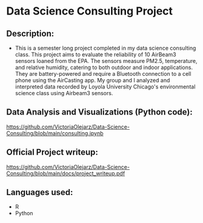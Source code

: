 # Data Science Consulting Project

## Description:
- This is a semester long project completed in my data science consulting class. This project aims to evaluate the reliability of 10 AirBeam3 sensors loaned from the EPA. The sensors measure PM2.5, temperature, and relative humidity, catering to both outdoor and indoor applications. They are battery-powered and require a Bluetooth connection to a cell phone using the AirCasting app. My group and I analyzed and interpreted data recorded by Loyola University Chicago's environmental science class using Airbeam3 sensors.

## Data Analysis and Visualizations (Python code):
https://github.com/VictoriaOlejarz/Data-Science-Consulting/blob/main/consulting.ipynb

## Official Project writeup:
https://github.com/VictoriaOlejarz/Data-Science-Consulting/blob/main/docs/project_writeup.pdf


## Languages used:
- R
- Python
